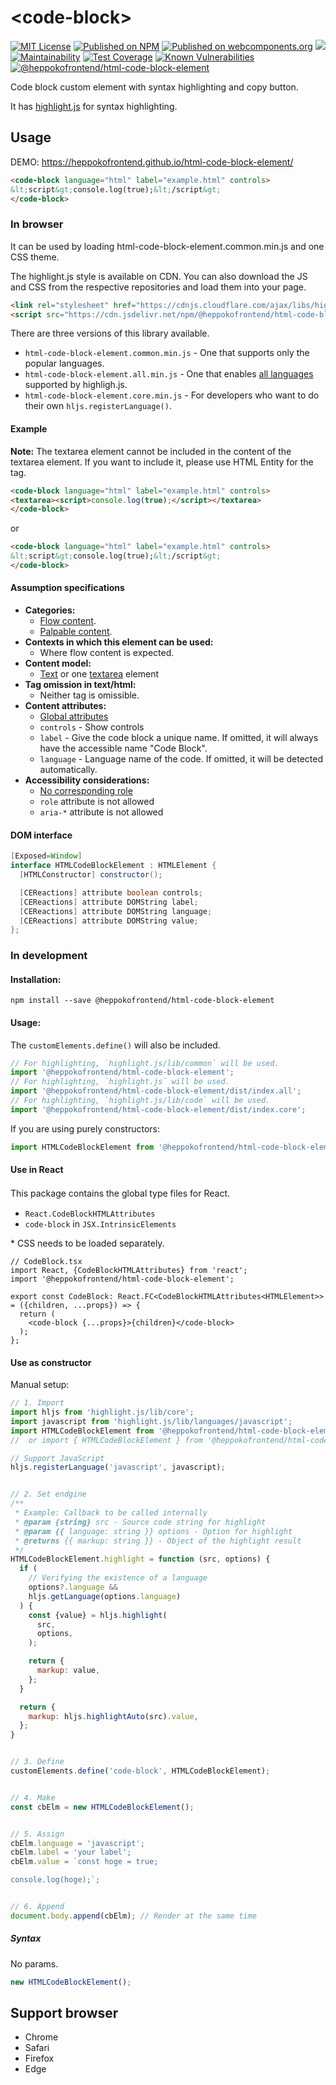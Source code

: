 # &lt;code-block&gt;

[![MIT License](http://img.shields.io/badge/license-MIT-blue.svg?style=flat)](LICENSE) [![Published on NPM](https://img.shields.io/npm/v/@heppokofrontend/html-code-block-element.svg)](https://www.npmjs.com/package/@heppokofrontend/html-code-block-element) [![Published on webcomponents.org](https://img.shields.io/badge/webcomponents.org-published-blue.svg)](https://www.webcomponents.org/element/heppokofrontend/html-code-block-element) [![](https://data.jsdelivr.com/v1/package/npm/@heppokofrontend/html-code-block-element/badge)](https://www.jsdelivr.com/package/npm/@heppokofrontend/html-code-block-element) [![Maintainability](https://api.codeclimate.com/v1/badges/38a4e238adb7401844ba/maintainability)](https://codeclimate.com/github/heppokofrontend/html-code-block-element/maintainability) [![Test Coverage](https://api.codeclimate.com/v1/badges/38a4e238adb7401844ba/test_coverage)](https://codeclimate.com/github/heppokofrontend/html-code-block-element/test_coverage) [![Known Vulnerabilities](https://snyk.io/test/npm/@heppokofrontend/html-code-block-element/badge.svg)](https://snyk.io/test/npm/@heppokofrontend/html-code-block-element)
 [![@heppokofrontend/html-code-block-element](https://snyk.io/advisor/npm-package/@heppokofrontend/html-code-block-element/badge.svg)](https://snyk.io/advisor/npm-package/@heppokofrontend/html-code-block-element)

Code block custom element with syntax highlighting and copy button.

It has [highlight.js](https://www.npmjs.com/package/highlight.js?activeTab=readme) for syntax highlighting.

## Usage

DEMO: <https://heppokofrontend.github.io/html-code-block-element/>

<!--
```
<custom-element-demo>
  <template>
    <link rel="stylesheet" href="https://cdnjs.cloudflare.com/ajax/libs/highlight.js/11.1.0/styles/vs.min.css" />
    <link rel="import" href="./demo/index.html">
    <next-code-block></next-code-block>
  </template>
</custom-element-demo>
```
-->
```html
<code-block language="html" label="example.html" controls>
&lt;script&gt;console.log(true);&lt;/script&gt;
</code-block>
```

### In browser

It can be used by loading html-code-block-element.common.min.js and one CSS theme.

The highlight.js style is available on CDN. You can also download the JS and CSS from the respective repositories and load them into your page.

```html
<link rel="stylesheet" href="https://cdnjs.cloudflare.com/ajax/libs/highlight.js/11.1.0/styles/vs.min.css" />
<script src="https://cdn.jsdelivr.net/npm/@heppokofrontend/html-code-block-element/lib/html-code-block-element.common.min.js" defer></script>
```

There are three versions of this library available.

- `html-code-block-element.common.min.js` - One that supports only the popular languages.
- `html-code-block-element.all.min.js` - One that enables [all languages](https://github.com/highlightjs/highlight.js/blob/main/SUPPORTED_LANGUAGES.md) supported by highligh.js.
- `html-code-block-element.core.min.js` - For developers who want to do their own `hljs.registerLanguage()`.


#### Example

**Note:** The textarea element cannot be included in the content of the textarea element. If you want to include it, please use HTML Entity for the tag.

```html
<code-block language="html" label="example.html" controls>
<textarea><script>console.log(true);</script></textarea>
</code-block>
```

or

```html
<code-block language="html" label="example.html" controls>
&lt;script&gt;console.log(true);&lt;/script&gt;
</code-block>
```

#### Assumption specifications

- **Categories:**
  - [Flow content](https://html.spec.whatwg.org/multipage/dom.html#flow-content-2).
  - [Palpable content](https://html.spec.whatwg.org/multipage/dom.html#palpable-content-2).
- **Contexts in which this element can be used:**
  - Where flow content is expected.
- **Content model:**
  - [Text](https://html.spec.whatwg.org/multipage/dom.html#text-content) or one [textarea](https://html.spec.whatwg.org/multipage/form-elements.html#the-textarea-element) element
- **Tag omission in text/html:**
  - Neither tag is omissible.
- **Content attributes:**
  - [Global attributes](https://html.spec.whatwg.org/multipage/dom.html#global-attributes)
  - `controls` - Show controls
  - `label` - Give the code block a unique name. If omitted, it will always have the accessible name "Code Block".
  - `language` - Language name of the code. If omitted, it will be detected automatically.
- **Accessibility considerations:**
  - [No corresponding role](https://w3c.github.io/html-aria/#dfn-no-corresponding-role)
  - `role` attribute is not allowed
  - `aria-*` attribute is not allowed

#### DOM interface

```java
[Exposed=Window]
interface HTMLCodeBlockElement : HTMLElement {
  [HTMLConstructor] constructor();

  [CEReactions] attribute boolean controls;
  [CEReactions] attribute DOMString label;
  [CEReactions] attribute DOMString language;
  [CEReactions] attribute DOMString value;
};
```

### In development

#### Installation:

```shell
npm install --save @heppokofrontend/html-code-block-element
```

#### Usage:

The `customElements.define()` will also be included.

```javascript
// For highlighting, `highlight.js/lib/common` will be used.
import '@heppokofrontend/html-code-block-element';
// For highlighting, `highlight.js` will be used.
import '@heppokofrontend/html-code-block-element/dist/index.all';
// For highlighting, `highlight.js/lib/code` will be used.
import '@heppokofrontend/html-code-block-element/dist/index.core';
```

If you are using purely constructors:

```javascript
import HTMLCodeBlockElement from '@heppokofrontend/html-code-block-element/dist/class/HTMLCodeBlockElement';
```

#### Use in React

This package contains the global type files for React.
　
- `React.CodeBlockHTMLAttributes`
- `code-block` in `JSX.IntrinsicElements`

\* CSS needs to be loaded separately.

```tsx
// CodeBlock.tsx
import React, {CodeBlockHTMLAttributes} from 'react';
import '@heppokofrontend/html-code-block-element';

export const CodeBlock: React.FC<CodeBlockHTMLAttributes<HTMLElement>> = ({children, ...props}) => {
  return (
    <code-block {...props}>{children}</code-block>
  );
};
```

#### Use as constructor

Manual setup:

```js
// 1. Import
import hljs from 'highlight.js/lib/core';
import javascript from 'highlight.js/lib/languages/javascript';
import HTMLCodeBlockElement from '@heppokofrontend/html-code-block-element/dist/class/HTMLCodeBlockElement';
//  or import { HTMLCodeBlockElement } from '@heppokofrontend/html-code-block-element';

// Support JavaScript
hljs.registerLanguage('javascript', javascript);


// 2. Set endgine
/**
 * Example: Callback to be called internally
 * @param {string} src - Source code string for highlight
 * @param {{ language: string }} options - Option for highlight
 * @returns {{ markup: string }} - Object of the highlight result
 */
HTMLCodeBlockElement.highlight = function (src, options) {
  if (
    // Verifying the existence of a language
    options?.language &&
    hljs.getLanguage(options.language)
  ) {
    const {value} = hljs.highlight(
      src,
      options,
    );

    return {
      markup: value,
    };
  }

  return {
    markup: hljs.highlightAuto(src).value,
  };
}


// 3. Define
customElements.define('code-block', HTMLCodeBlockElement);


// 4. Make
const cbElm = new HTMLCodeBlockElement();


// 5. Assign
cbElm.language = 'javascript';
cbElm.label = 'your label';
cbElm.value = `const hoge = true;

console.log(hoge);`;


// 6. Append
document.body.append(cbElm); // Render at the same time
```

##### Syntax

No params.

```js
new HTMLCodeBlockElement();
```

## Support browser

- Chrome
- Safari
- Firefox
- Edge
